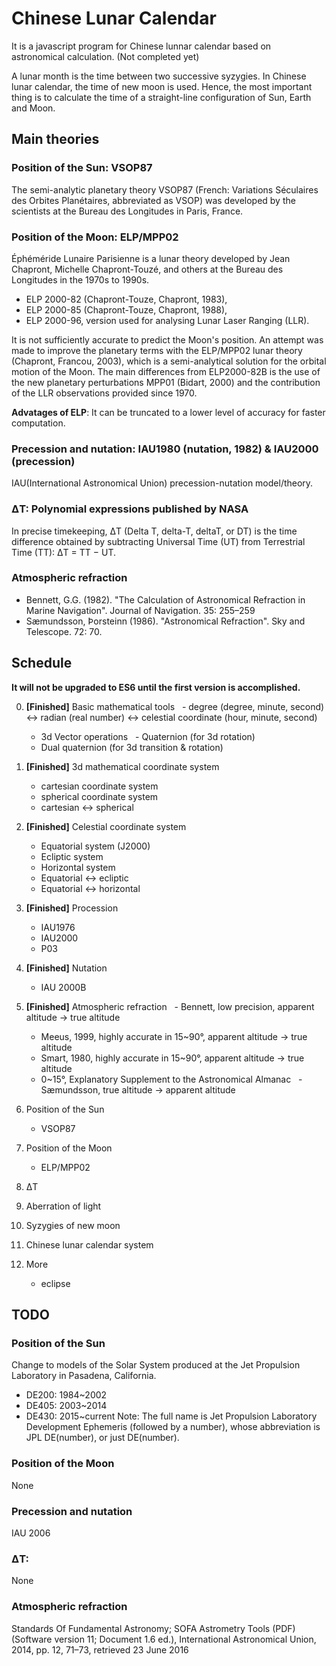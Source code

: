 # Chinese Lunar Calendar
It is a javascript program for Chinese lunnar calendar based on astronomical calculation. (Not completed yet)

A lunar month is the time between two successive syzygies. In Chinese lunar calendar, the time of new moon is used. Hence, the most important thing is to calculate the time of a straight-line configuration of Sun, Earth and Moon.

## Main theories
### Position of the Sun: VSOP87
The semi-analytic planetary theory VSOP87 (French: Variations Séculaires des Orbites Planétaires, abbreviated as VSOP) was developed by the scientists at the Bureau des Longitudes in Paris, France.

### Position of the Moon: ELP/MPP02
Éphéméride Lunaire Parisienne is a lunar theory developed by Jean Chapront, Michelle Chapront-Touzé, and others at the Bureau des Longitudes in the 1970s to 1990s.
-   ELP 2000-82 (Chapront-Touze, Chapront, 1983),
-   ELP 2000-85 (Chapront-Touze, Chapront, 1988),
-   ELP 2000-96, version used for analysing Lunar Laser Ranging (LLR).

It is not sufficiently accurate to predict the Moon's position. An attempt was made to improve the planetary terms with the ELP/MPP02 lunar theory (Chapront, Francou, 2003), which is a semi-analytical solution for the
orbital motion of the Moon. The main differences from ELP2000-82B is the use of the new planetary perturbations MPP01 (Bidart, 2000) and the contribution
of the LLR observations provided since 1970.

**Advatages of ELP**: It can be truncated to a lower level of accuracy for faster computation.

### Precession and nutation: IAU1980 (nutation, 1982) & IAU2000 (precession)
IAU(International Astronomical Union) precession-nutation model/theory.

### ΔT: Polynomial expressions published by NASA
In precise timekeeping, ΔT (Delta T, delta-T, deltaT, or DT) is the time difference obtained by subtracting Universal Time (UT) from Terrestrial Time (TT): ΔT = TT − UT.

### Atmospheric refraction
  -   Bennett, G.G. (1982). "The Calculation of Astronomical Refraction in Marine Navigation". Journal of Navigation. 35: 255–259
  - Sæmundsson, Þorsteinn (1986). "Astronomical Refraction". Sky and Telescope. 72: 70.

## Schedule
**It will not be upgraded to ES6 until the first version is accomplished.**

0. **[Finished]** Basic mathematical tools
   - degree (degree, minute, second) ↔ radian (real number) ↔ celestial coordinate (hour, minute, second)
   - 3d Vector operations
   - Quaternion (for 3d rotation)
   - Dual quaternion (for 3d transition & rotation)
1. **[Finished]** 3d mathematical coordinate system
   -   cartesian coordinate system
   -   spherical coordinate system
   -   cartesian ↔ spherical
2. **[Finished]** Celestial coordinate system
   -   Equatorial system (J2000)
   -   Ecliptic system
   -   Horizontal system
   -   Equatorial ↔ ecliptic
   -   Equatorial ↔ horizontal
3. **[Finished]** Procession
   -   IAU1976
   -   IAU2000
   -   P03
4. **[Finished]** Nutation
   - IAU 2000B
5. **[Finished]** Atmospheric refraction
     - Bennett, low precision, apparent altitude → true altitude
     - Meeus, 1999, highly accurate in 15~90°, apparent altitude → true altitude
     - Smart, 1980, highly accurate in 15~90°, apparent altitude → true altitude
     - 0~15°, Explanatory Supplement to the Astronomical Almanac
     - Sæmundsson, true altitude → apparent altitude
6. Position of the Sun
   - VSOP87

7. Position of the Moon
   - ELP/MPP02

8. ΔT

9. Aberration of light

10. Syzygies of new moon

11. Chinese lunar calendar system

12. More
    - eclipse


## TODO
### Position of the Sun
Change to models of the Solar System produced at the Jet Propulsion Laboratory in Pasadena, California.
  - DE200: 1984~2002
  - DE405: 2003~2014
  - DE430: 2015~current
 Note: The full name is Jet Propulsion Laboratory Development Ephemeris (followed by a number), whose abbreviation is JPL DE(number), or just DE(number).

### Position of the Moon
None

### Precession and nutation
IAU 2006

### ΔT:
None

### Atmospheric refraction
Standards Of Fundamental Astronomy; SOFA Astrometry Tools (PDF) (Software version 11; Document 1.6 ed.), International Astronomical Union, 2014, pp. 12, 71–73, retrieved 23 June 2016
